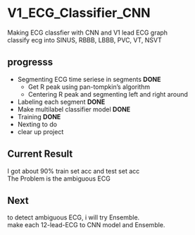 # V1_ECG_Classifier_CNN
Making ECG classfier with CNN and V1 lead ECG graph  
classify ecg into SINUS, RBBB, LBBB, PVC, VT, NSVT
## progresss
- Segmenting ECG time seriese in segments  **DONE**
    - Get R peak using pan-tompkin’s algorithm
    - Centering R peak and segmenting left and right around
- Labeling each segment **DONE**
- Make multilabel classifier model **DONE**
- Training **DONE**
- Nexting to do
- clear up project

## Current Result
I got about 90% train set acc and test set acc  
The Problem is the ambiguous ECG
## Next
to detect ambiguous ECG, i will try Ensemble.  
make each 12-lead-ECG to CNN model and Ensemble.